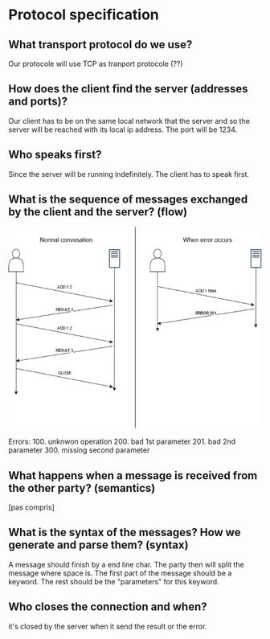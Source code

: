 # Protocol specification
## What transport protocol do we use?
Our protocole will use TCP as tranport protocole (??)

## How does the client find the server (addresses and ports)?
Our client has to be on the same local network that the server and so the server will be reached with its local ip address.
The port will be 1234. 

## Who speaks first?
Since the server will be running indefinitely. The client has to speak first. 

## What is the sequence of messages exchanged by the client and the server? (flow)
![diagramme](./diag.png)

Errors:
    100. unknwon operation
    200. bad 1st parameter
    201. bad 2nd parameter
    300. missing second parameter

## What happens when a message is received from the other party? (semantics)
[pas compris]

## What is the syntax of the messages? How we generate and parse them? (syntax)
A message should finish by a end line char. The party then will split the message where space is. The first part of the message should be a keyword. The rest should be the "parameters" for this keyword.

## Who closes the connection and when?
it's closed by the server when it send the result or the error.

